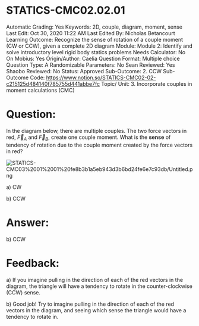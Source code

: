 # STATICS-CMC02.02.01

Automatic Grading: Yes
Keywords: 2D, couple, diagram, moment, sense
Last Edit: Oct 30, 2020 11:22 AM
Last Edited By: Nicholas Betancourt
Learning Outcome: Recognize the sense of rotation of a couple moment (CW or CCW), given a complete 2D diagram
Module: Module 2: Identify and solve introductory level rigid body statics problems
Needs Calculator: No
On Mobius: Yes
Origin/Author: Caelia
Question Format: Multiple choice
Question Type: A
Randomizable Parameters: No
Sean Reviewed: Yes
Shaobo Reviewed: No
Status: Approved
Sub-Outcome: 2. CCW
Sub-Outcome Code: https://www.notion.so/STATICS-CMC02-02-c215125d484140f785755d441abbe7fc
Topic/ Unit: 3. Incorporate couples in moment calculations (CMC)

# Question:

In the diagram below, there are multiple couples. The two force vectors in red, $\overrightarrow{F}_A$ and $\overrightarrow{F}_B$, create one couple moment.  What is the **sense** of tendency of rotation due to the couple moment created by the force vectors in red?

![STATICS-CMC03%2001%2001%20fe8b3b1a5eb943d3b6bd24fe6e7c93db/Untitled.png](STATICS-CMC03%2001%2001%20fe8b3b1a5eb943d3b6bd24fe6e7c93db/Untitled.png)

a) CW

b) CCW

# Answer:

b) CCW

# Feedback:

a) If you imagine pulling in the direction of each of the red vectors in the diagram, the triangle will have a tendency to rotate in the counter-clockwise (CCW) sense. 

b) Good job! Try to imagine pulling in the direction of each of the red vectors in the diagram, and seeing which sense the triangle would have a tendency to rotate in.